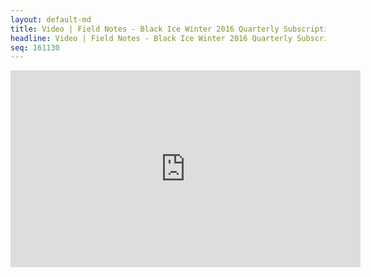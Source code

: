 ```yaml
---
layout: default-md
title: Video | Field Notes - Black Ice Winter 2016 Quarterly Subscription Unboxing 
headline: Video | Field Notes - Black Ice Winter 2016 Quarterly Subscription Unboxing 
seq: 161130
---
```


<p align="center">
<iframe width="560" height="315" src="https://www.youtube.com/embed/_AI24vP4qsc" frameborder="0" allowfullscreen></iframe>
</p>
